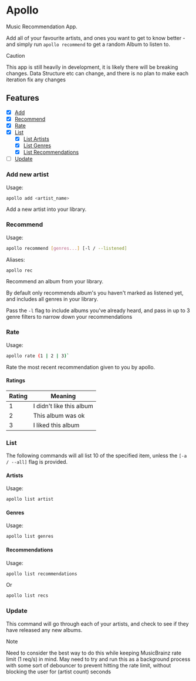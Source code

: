 # Apollo

Music Recommendation App.

Add all of your favourite artists, and ones you want to get to know better - and simply run `apollo recommend` to get a random Album to listen to.

> [!CAUTION]
> This app is still heavily in development, it is likely there will be breaking changes.
> Data Structure etc can change, and there is no plan to make each iteration fix any changes

## Features

- [x] [Add](#add-new-artist)
- [x] [Recommend](#recommend)
- [x] [Rate](#rate)
- [x] [List](#list)
  - [x] [List Artists](#artists)
  - [x] [List Genres](#genres)
  - [x] [List Recommendations](#recommendations)
- [ ] [Update](#update)

### Add new artist

Usage:

```sh
apollo add <artist_name>
```

Add a new artist into your library.

### Recommend

Usage:

```sh
apollo recommend [genres...] [-l / --listened]
```

Aliases:

```sh
apollo rec
```

Recommend an album from your library.

By default only recommends album's you haven't marked as listened yet, and includes all genres in your library.

Pass the `-l` flag to include albums you've already heard, and pass in up to 3 genre filters to narrow down your recommendations

### Rate

Usage:

```sh
apollo rate (1 | 2 | 3)`
```

Rate the most recent recommendation given to you by apollo.

#### Ratings

| Rating | Meaning |
| ------ | ------- |
| 1      | I didn't like this album |
| 2      | This album was ok |
| 3      | I liked this album |

### List

The following commands will all list 10 of the specified item, unless the `[-a / --all]` flag is provided.

#### Artists

Usage:

```sh
apollo list artist
```

#### Genres

Usage:

```sh
apollo list genres
```

#### Recommendations

Usage:

```sh
apollo list recommendations
```

Or

```sh
apollo list recs
```

### Update

This command will go through each of your artists, and check to see if they have released any new albums.

> [!NOTE]
> Need to consider the best way to do this while keeping MusicBrainz rate limit (1 req/s) in mind.
> May need to try and run this as a background process with some sort of debouncer to prevent hitting the rate limit,
> without blocking the user for (artist count) seconds

